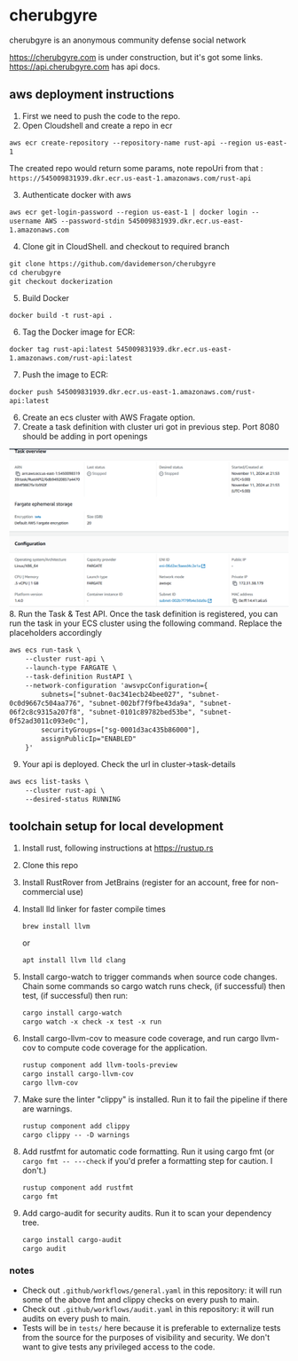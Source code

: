 # cherubgyre
cherubgyre is an anonymous community defense social network

https://cherubgyre.com is under construction, but it's got some links.
https://api.cherubgyre.com has api docs.

## aws deployment instructions
1. First we need to push the code to the repo.
2. Open Cloudshell and create a repo in ecr
```
aws ecr create-repository --repository-name rust-api --region us-east-1
```

The created repo would return some params, note repoUri from that : `https://545009831939.dkr.ecr.us-east-1.amazonaws.com/rust-api`

3. Authenticate docker with aws

```
aws ecr get-login-password --region us-east-1 | docker login --username AWS --password-stdin 545009831939.dkr.ecr.us-east-1.amazonaws.com
```

4. Clone git in CloudShell. and checkout to required branch
```
git clone https://github.com/davidemerson/cherubgyre
cd cherubgyre
git checkout dockerization
```
5. Build Docker
```
docker build -t rust-api .
```   

6. Tag the Docker image for ECR:
```
docker tag rust-api:latest 545009831939.dkr.ecr.us-east-1.amazonaws.com/rust-api:latest
```
7. Push the image to ECR:
```
docker push 545009831939.dkr.ecr.us-east-1.amazonaws.com/rust-api:latest
```

6. Create an ecs cluster with AWS Fragate option.
7. Create a task definition with cluster uri got in previous step. Port 8080 should be adding in port openings

![Task Configuration](image.png)
8. Run the Task & Test API.
Once the task definition is registered, you can run the task in your ECS cluster using the following command. Replace the placeholders accordingly

```
aws ecs run-task \
    --cluster rust-api \
    --launch-type FARGATE \
    --task-definition RustAPI \
    --network-configuration 'awsvpcConfiguration={
        subnets=["subnet-0ac341ecb24bee027", "subnet-0c0d9667c504aa776", "subnet-002bf7f9fbe43da9a", "subnet-06f2c8c9315a207f8", "subnet-0101c89782bed53be", "subnet-0f52ad3011c093e0c"],
        securityGroups=["sg-0001d3ac435b86000"],
        assignPublicIp="ENABLED"
    }'

```


9. Your api is deployed. Check the url in cluster->task-details
```
aws ecs list-tasks \
    --cluster rust-api \
    --desired-status RUNNING

```

## toolchain setup for local development
1. Install rust, following instructions at https://rustup.rs
2. Clone this repo
3. Install RustRover from JetBrains (register for an account, free for non-commercial use)
4. Install lld linker for faster compile times
    ```
    brew install llvm
    ```
    or
    ```
    apt install llvm lld clang
    ```
    
5. Install cargo-watch to trigger commands when source code changes. Chain some commands so cargo watch runs check, (if successful) then test, (if successful) then run:
    ```
    cargo install cargo-watch
    cargo watch -x check -x test -x run
    ```
    
6. Install cargo-llvm-cov to measure code coverage, and run cargo llvm-cov to compute code coverage for the application.
   ```
   rustup component add llvm-tools-preview
   cargo install cargo-llvm-cov
   cargo llvm-cov
   ```
   
7. Make sure the linter "clippy" is installed. Run it to fail the pipeline if there are warnings.
   ```
   rustup component add clippy
   cargo clippy -- -D warnings
   ```
   
8. Add rustfmt for automatic code formatting. Run it using cargo fmt (or `cargo fmt -- ---check` if you'd prefer a formatting step for caution. I don't.)
   ```
   rustup component add rustfmt
   cargo fmt
   ```
   
9. Add cargo-audit for security audits. Run it to scan your dependency tree.
   ```
   cargo install cargo-audit
   cargo audit
   ```

### notes
- Check out `.github/workflows/general.yaml` in this repository: it will run some of the above fmt and clippy checks on every push to main.
- Check out `.github/workflows/audit.yaml` in this repository: it will run audits on every push to main.
- Tests will be in `tests/` here because it is preferable to externalize tests from the source for the purposes of visibility and security. We don't want to give tests any privileged access to the code.
